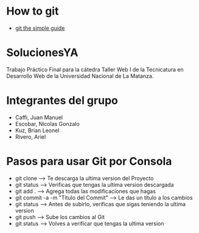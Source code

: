 # How to git
* [git the simple guide](http://rogerdudler.github.io/git-guide/)

# SolucionesYA
Trabajo Práctico Final para la cátedra Taller Web I de la Tecnicatura en Desarrollo Web de la Universidad Nacional de La Matanza.

# Integrantes del grupo
* Caffi, Juan Manuel
* Escobar, Nicolas Gonzalo
* Kuz, Brian Leonel
* Rivero, Ariel

# Pasos para usar Git por Consola
* git clone   --> Te descarga la ultima version del Proyecto
* git status --> Verificas que tengas la ultima version descargada
* git add . --> Agrega todas las modificaciones que hagas
* git commit -a -m "Titulo del Commit"  --> Le das un titulo a los cambios
* git status --> Antes de subirlo, verificas que sigas teniendo la ultima version
* git push  --> Sube los cambios al Git
* git status --> Volves a verificar que tengas la ultima version
 
